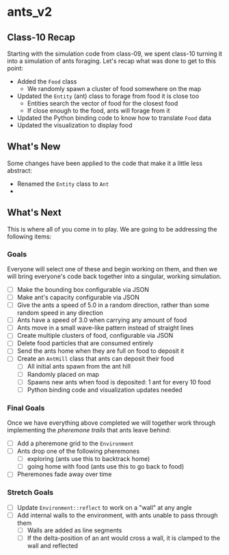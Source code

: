 # ants_v2

## Class-10 Recap

Starting with the simulation code from class-09, we spent class-10 turning it into a simulation of ants foraging. Let's recap what was done to get to this point:

* Added the `Food` class
    * We randomly spawn a cluster of food somewhere on the map
* Updated the `Entity` (ant) class to forage from food it is close too
    * Entities search the vector of food for the closest food
    * If close enough to the food, ants will forage from it
* Updated the Python binding code to know how to translate `Food` data
* Updated the visualization to display food

## What's New

Some changes have been applied to the code that make it a little less abstract:

* Renamed the `Entity` class to `Ant`
* 

## What's Next

This is where all of you come in to play. We are going to be addressing the following items:

### Goals

Everyone will select one of these and begin working on them, and then we will bring everyone's code back together into a singular, working simulation.

- [ ] Make the bounding box configurable via JSON
- [ ] Make ant's capacity configurable via JSON
- [ ] Give the ants a speed of 5.0 in a random direction, rather than some random speed in any direction
- [ ] Ants have a speed of 3.0 when carrying any amount of food
- [ ] Ants move in a small wave-like pattern instead of straight lines
- [ ] Create multiple clusters of food, configurable via JSON
- [ ] Delete food particles that are consumed entirely
- [ ] Send the ants home when they are full on food to deposit it
- [ ] Create an `AntHill` class that ants can deposit their food
    - [ ] All initial ants spawn from the ant hill
    - [ ] Randomly placed on map
    - [ ] Spawns new ants when food is deposited: 1 ant for every 10 food
    - [ ] Python binding code and visualization updates needed 

### Final Goals

Once we have everything above completed we will together work through implementing the *pheremone trails* that ants leave behind:

- [ ] Add a pheremone grid to the `Environment`
- [ ] Ants drop one of the following pheremones
    - [ ] exploring (ants use this to backtrack home)
    - [ ] going home with food (ants use this to go back to food)
- [ ] Pheremones fade away over time

### Stretch Goals

- [ ] Update `Environment::reflect` to work on a "wall" at any angle
- [ ] Add internal walls to the environment, with ants unable to pass through them
    - [ ] Walls are added as line segments
    - [ ] If the delta-position of an ant would cross a wall, it is clamped to the wall and reflected
